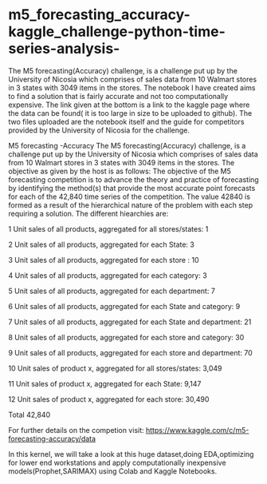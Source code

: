 # m5_forecasting_accuracy-kaggle_challenge-python-time-series-analysis-
The M5 forecasting(Accuracy) challenge, is a challenge put up by the University of Nicosia which comprises of sales data from 10 Walmart stores in 3 states with 3049 items in the stores. The notebook I have created aims to find a solution that is fairly accurate and not too computationally expensive. The link given at the bottom is a link to the kaggle page where the data can be found( it is too large in size to be uploaded to github). The two files uploaded are the notebook itself and the guide for competitors provided by the University of Nicosia for the challenge.



M5 forecasting -Accuracy
The M5 forecasting(Accuracy) challenge, is a challenge put up by the University of Nicosia which comprises of sales data from 10 Walmart stores in 3 states with 3049 items in the stores. The objective as given by the host is as follows: The objective of the M5 forecasting competition is to advance the theory and practice of forecasting by identifying the method(s) that provide the most accurate point forecasts for each of the 42,840 time series of the competition. The value 42840 is formed as a result of the hierarchical nature of the problem with each step requiring a solution. The different hiearchies are:

1 Unit sales of all products, aggregated for all stores/states: 1

2 Unit sales of all products, aggregated for each State: 3

3 Unit sales of all products, aggregated for each store : 10

4 Unit sales of all products, aggregated for each category: 3

5 Unit sales of all products, aggregated for each department: 7

6 Unit sales of all products, aggregated for each State and category: 9

7 Unit sales of all products, aggregated for each State and department: 21

8 Unit sales of all products, aggregated for each store and category: 30

9 Unit sales of all products, aggregated for each store and department: 70

10 Unit sales of product x, aggregated for all stores/states: 3,049

11 Unit sales of product x, aggregated for each State: 9,147

12 Unit sales of product x, aggregated for each store: 30,490

Total 42,840

For further details on the competion visit: https://www.kaggle.com/c/m5-forecasting-accuracy/data

In this kernel, we will take a look at this huge dataset,doing EDA,optimizing for lower end workstations and apply computationally inexpensive models(Prophet,SARIMAX) using Colab and Kaggle Notebooks.
